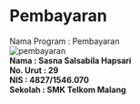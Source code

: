# Pembayaran

Nama Program : Pembayaran
<br>
![pembayaran](https://cloud.githubusercontent.com/assets/22133030/19968081/912022b0-a205-11e6-863a-72c769e76aa3.PNG)
<br>
<b>Nama   : Sasna Salsabila Hapsari<br>
No. Urut  : 29<br>
NIS       : 4827/1546.070<br>
Sekolah   : SMK Telkom Malang</b>
